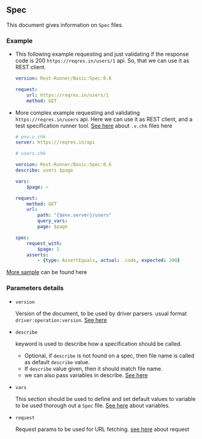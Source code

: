 ## Spec

This document gives information on `Spec` files.

### Example
- This following example requesting and just validating if the response code is 200 `https://reqres.in/users/1` api. So, that we can use it as REST client.

    ```yaml
    version: Rest-Runner/Basic:Spec:0.6

    request:
        url: https://reqres.in/users/1
        method: GET
    ```

- More complex example requesting and validating `https://reqres.in/users` api. Here we can use it as REST client, and a test specification runner tool. [See here](#about-v.chk-files) about `.v.chk` files here

    ```yaml
    # env.v.chk
    server: https://reqres.in/api

    # users.chk

    version: Rest-Runner/Basic:Spec:0.6
    describe: users $page

    vars:
        $page: ~

    request:
        method: GET
        url: 
            path: "{$env.server}/users"
            query_vars:
            page: $page

    spec:
        request_with:
            $page: 1
        asserts:
            - {type: AssertEquals, actual: .code, expected: 200}
    ```

[More sample](#more-spec-samples) can be found here

### Parameters details

- `version` 

    Version of the document, to be used by driver parsers. usual format `driver:operation:version`. [See here](#driver-version-doc)

- `describe` 

    keyword is used to describe how a specification should be called. 
  - Optional, if `describe` is not found on a spec, then file name is called as default `describe` value. 
  - If `describe` value given, then it should match file name.
  - we can also pass variables in describe. [See here](#variable-in-describe)

- `vars`

    This section should be used to define and set default values to variable to be used thorough out a `Spec` file. [See here](#variables) about variables.

- `request`

    Request params to be used for URL fetching. [see here](#request) about request
